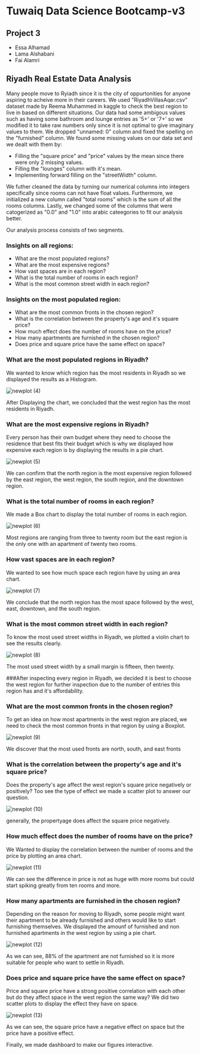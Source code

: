 
# Tuwaiq Data Science Bootcamp-v3 

## Project 3
- Essa Alhamad
- Lama Alshabani
- Fai Alamri

## Riyadh Real Estate Data Analysis

Many people move to Ryiadh since it is the city of oppurtonities for anyone aspiring to acheive more in their careers. We used "RiyadhVillasAqar.csv" dataset made by Reema Muhammed in kaggle to check the best region to live in
based on different situations. Our data had some ambigous values such as having some bathroom and lounge entries as '5+' or '7+' so we modified it to take raw numbers only since
it is not optimal to give imaginary values to them. We dropped "unnamed: 0" column and fixed the spelling on the "furnished" column. We found some missing values on our data set and we
dealt with them by:

- Filling the "square price" and "price" values by the mean since there were only 2 missing values.
- Filling the "lounges" column with it's mean.
- Implementing forward filling on the "streetWidth" column.

We futher cleaned the data by turning our numerical columns into integers specifically since rooms can not have float values. Furthermore, we initialized a new column called "total rooms" which is the sum of all the rooms columns.
Lastly, we changed some of the columns that were catogerized as "0.0" and "1.0" into arabic cateegories to fit our analysis better.

Our analysis process consists of two segments.

### Insights on all regions:
- What are the most populated regions?
- What are the most expensive regions?
- How vast spaces are in each region?
- What is the total number of rooms in each region?
- What is the most common street width in each region?

### Insights on the most populated region:
- What are the most common fronts in the chosen region?
- What is the correlation between the property's age and it's square price?
- How much effect does the number of rooms have on the price?
- How many apartments are furnished in the chosen region?
- Does price and square price have the same effect on space?

### What are the most populated regions in Riyadh?

We wanted to know which region has the most residents in Riyadh so we displayed the results as a Histogram.

![newplot (4)](https://github.com/LamaAlshabani/Bootcamp-Project-3-Data-Visualization/assets/85634276/76b61db1-8653-42ac-a286-723812c9f0df)

After Displaying the chart, we concluded that the west region has the most residents in Riyadh.

### What are the most expensive regions in Riyadh?

Every person has their own budget where they need to choose the residence that best fits their budget which is why we displayed how expensive each region is by displaying the results in a pie chart.

![newplot (5)](https://github.com/LamaAlshabani/Bootcamp-Project-3-Data-Visualization/assets/85634276/b8e8954a-d948-447a-a51c-e25dbbdba1dd)

We can confirm that the north region is the most expensive region followed by the east region, the west region, the south region, and the downtown region.

### What is the total number of rooms in each region?

We made a Box chart to display the total number of rooms in each region.

![newplot (6)](https://github.com/LamaAlshabani/Bootcamp-Project-3-Data-Visualization/assets/85634276/43492969-c098-464e-aabd-f31bb2b644cb)

Most regions are ranging from three to twenty room but the east region is the only one with an apartment of twenty two rooms.

### How vast spaces are in each region?

We wanted to see how much space each region have by using an area chart.

![newplot (7)](https://github.com/LamaAlshabani/Bootcamp-Project-3-Data-Visualization/assets/85634276/56b15387-9dc1-4391-8b64-c991fd4b5f4e)

We conclude that the north region has the most space followed by the west, east, downtown, and the south region.

### What is the most common street width in each region?

To know the most used street widths in Riyadh, we plotted a violin chart to see the results clearly.

![newplot (8)](https://github.com/LamaAlshabani/Bootcamp-Project-3-Data-Visualization/assets/85634276/6e47f5f3-54c5-449a-9b4e-bf871f3f39e7)

The most used street width by a small margin is fifteen, then twenty.

###After inspecting every region in Riyadh, we decided it is best to choose the west region for further inspection due to the number of entries this region has and it's affordability.

### What are the most common fronts in the chosen region?

To get an idea on how most apartments in the west region are placed, we need to check the most common fronts in that region by using a Boxplot.

![newplot (9)](https://github.com/LamaAlshabani/Bootcamp-Project-3-Data-Visualization/assets/85634276/f11d97c6-0472-4ac6-952c-fee31f282b68)

We discover that the most used fronts are north, south, and east fronts

### What is the correlation between the property's age and it's square price?

Does the property's age affect the west region's square price negatively or positively? Too see the type of effect we made a scatter plot to answer our question.

![newplot (10)](https://github.com/LamaAlshabani/Bootcamp-Project-3-Data-Visualization/assets/85634276/6933d56c-c986-423a-9ebb-cc3b4f706708)

generally, the propertyage does affect the square price negatively.

### How much effect does the number of rooms have on the price?

We Wanted to display the correlation between the number of rooms and the price by plotting an area chart.

![newplot (11)](https://github.com/LamaAlshabani/Bootcamp-Project-3-Data-Visualization/assets/85634276/3843113d-e603-4584-a5d1-1f31bac759a8)

We can see the difference in price is not as huge with more rooms but could start spiking greatly from ten rooms and more.

### How many apartments are furnished in the chosen region?

Depending on the reason for moving to Riyadh, some people might want their apartment to be already furnished and others would like to start furnishing themselves. We displayed the amounf of furnished and non furnished apartments
in the west region by using a pie chart.

![newplot (12)](https://github.com/LamaAlshabani/Bootcamp-Project-3-Data-Visualization/assets/85634276/dd6bc544-63f9-4c56-9cd9-730e24e94fa0)

As we can see, 88% of the apartment are not furnished so it is more suitable for people who want to settle in Riyadh.

### Does price and square price have the same effect on space?

Price and square price have a strong positive correlation with each other but do they affect space in the west region the same way? We did two scatter plots to display the effect they have on space.

![newplot (13)](https://github.com/LamaAlshabani/Bootcamp-Project-3-Data-Visualization/assets/85634276/ebd7a8f2-5842-41ae-a59c-37505b66b892)

As we can see, the square price have a negative effect on space but the price have a positive effect.

 Finally, we made dashboard to make our figures interactive.



